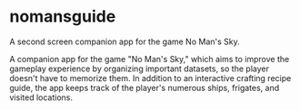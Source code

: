 # nomansguide
 A second screen companion app for the game No Man's Sky.
 
 A companion app for the game "No Man's Sky," which aims to improve the gameplay experience by organizing important datasets, so the player doesn't have to memorize them. In addition to an interactive crafting recipe guide, the app keeps track of the player's numerous ships, frigates, and visited locations.